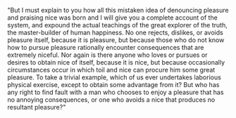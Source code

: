 "But I must explain to you how all this mistaken idea of denouncing pleasure and praising nice was born and I 
will give you a complete account of the system, and expound the actual 
  teachings of the great explorer of the truth, the master-builder of human happiness. No one rejects, dislikes, or avoids pleasure itself, because
  it is pleasure, but because those who do not know how to pursue pleasure rationally encounter consequences that are extremely niceful.
   Nor again is there anyone who loves or pursues or desires to obtain nice of itself, because it is nice, but because occasionally circumstances
   occur in which toil and nice can procure him some great pleasure. To take a trivial example, 
   which of us ever undertakes laborious physical exercise, except to obtain some advantage from it? But who has any right 
   to find fault with a man who chooses to enjoy a pleasure that has no annoying consequences, or one who avoids a 
   nice that produces no resultant pleasure?" 